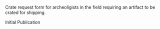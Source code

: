 Crate request form for archeoligists in the field requiring an artifact to be crated for shipping.

Initial Publication